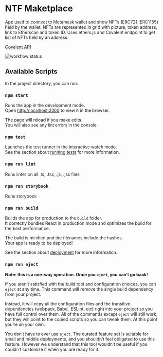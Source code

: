 # NTF Maketplace

App used to connect to Metamask wallet and show NFTs (ERC721, ERC1155) held by the wallet. NFTs are represented in grid with picture, token address, link to Etherscan and token ID. Uses ethers.js and Covalent endpoint to get list of NFTs held by an address.

[Covalent API](https://www.covalenthq.com/docs/api/#/0/Class-A/Get-token-balances-for-address/lng=en)

![workflow status](https://github.com/igor9levi/nftmp/actions/workflows/node.js.yml/badge.svg?branch=main&event=push)

## Available Scripts

In the project directory, you can run:

### `npm start`

Runs the app in the development mode.\
Open [http://localhost:3000](http://localhost:3000) to view it in the browser.

The page will reload if you make edits.\
You will also see any lint errors in the console.

### `npm test`

Launches the test runner in the interactive watch mode.\
See the section about [running tests](https://facebook.github.io/create-react-app/docs/running-tests) for more information.

### `npm run lint`

Runs linter on all .ts, .tsx, .js, .jsx files

### `npm run storybook`

Runs storybook

### `npm run build`

Builds the app for production to the `build` folder.\
It correctly bundles React in production mode and optimizes the build for the best performance.

The build is minified and the filenames include the hashes.\
Your app is ready to be deployed!

See the section about [deployment](https://facebook.github.io/create-react-app/docs/deployment) for more information.

### `npm run eject`

**Note: this is a one-way operation. Once you `eject`, you can’t go back!**

If you aren’t satisfied with the build tool and configuration choices, you can `eject` at any time. This command will remove the single build dependency from your project.

Instead, it will copy all the configuration files and the transitive dependencies (webpack, Babel, ESLint, etc) right into your project so you have full control over them. All of the commands except `eject` will still work, but they will point to the copied scripts so you can tweak them. At this point you’re on your own.

You don’t have to ever use `eject`. The curated feature set is suitable for small and middle deployments, and you shouldn’t feel obligated to use this feature. However we understand that this tool wouldn’t be useful if you couldn’t customize it when you are ready for it.
